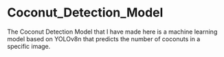 # Coconut_Detection_Model
The Coconut Detection Model that I have made here is a machine learning model based on YOLOv8n that predicts the number of coconuts in a specific image.
